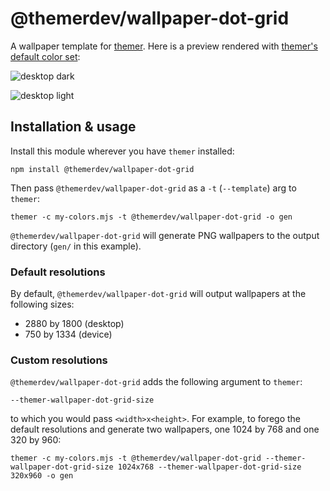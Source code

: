 # @themerdev/wallpaper-dot-grid

A wallpaper template for [themer](https://github.com/themerdev/themer). Here is a preview rendered with [themer's default color set](https://github.com/themerdev/themer/tree/main/cli/packages/colors-default):

![desktop dark](https://cdn.jsdelivr.net/gh/themerdev/themer@6ff5f39dc25e23036f8d1f0b30f85a124abe743e/cli/packages/wallpaper-dot-grid/assets/themer-wallpaper-dot-grid-dark-2880x1800-2.png)

![desktop light](https://cdn.jsdelivr.net/gh/themerdev/themer@6ff5f39dc25e23036f8d1f0b30f85a124abe743e/cli/packages/wallpaper-dot-grid/assets/themer-wallpaper-dot-grid-light-2880x1800-1.png)

## Installation & usage

Install this module wherever you have `themer` installed:

    npm install @themerdev/wallpaper-dot-grid

Then pass `@themerdev/wallpaper-dot-grid` as a `-t` (`--template`) arg to `themer`:

    themer -c my-colors.mjs -t @themerdev/wallpaper-dot-grid -o gen

`@themerdev/wallpaper-dot-grid` will generate PNG wallpapers to the output directory (`gen/` in this example).

### Default resolutions

By default, `@themerdev/wallpaper-dot-grid` will output wallpapers at the following sizes:

- 2880 by 1800 (desktop)
- 750 by 1334 (device)

### Custom resolutions

`@themerdev/wallpaper-dot-grid` adds the following argument to `themer`:

    --themer-wallpaper-dot-grid-size

to which you would pass `<width>x<height>`. For example, to forego the default resolutions and generate two wallpapers, one 1024 by 768 and one 320 by 960:

    themer -c my-colors.mjs -t @themerdev/wallpaper-dot-grid --themer-wallpaper-dot-grid-size 1024x768 --themer-wallpaper-dot-grid-size 320x960 -o gen
